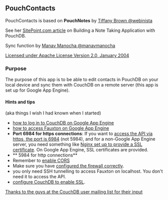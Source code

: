 ## PouchContacts

PouchContacts is based on **PouchNotes** by [Tiffany Brown @webinista](https://github.com/webinista)

See her [SitePoint.com article](http://www.sitepoint.com/building-offline-first-app-pouchdb/) on Building a Note Taking Application with PouchDB.

Sync function by [Manav Manocha @manavmanocha](https://github.com/manavmanocha/pouchnotes)

[Licensed under Apache License Version 2.0, January 2004](https://github.com/vogelbeere/pouchcontacts/blob/master/LICENSE)

### Purpose

The purpose of this app is to be able to edit contacts in PouchDB on your local device and sync them with CouchDB on a remote server (this app is set up for Google App Engine).

#### Hints and tips
(aka things I wish I had known when I started)

- [how to log in to CouchDB on Google App Engine](https://stackoverflow.com/questions/47474384/couchdb-login-access-on-google-app-engine)
- [how to access Fauxton on Google App Engine](https://stackoverflow.com/questions/47349446/how-do-i-access-fauxton-on-the-google-appengine-platform)
- **Port 6984 for https connections**: If you want to [access the API via https, the port is 6984](https://cwiki.apache.org/confluence/pages/viewpage.action?pageId=48203146) (not 5984), and for a non-Google App Engine server, you need something like [Nginx set up to provide a SSL certificate](https://cwiki.apache.org/confluence/display/COUCHDB/Nginx+as+a+proxy). On Google App Engine, SSL certificates are provided.
- ** 5984 for http connections**
- Remember to [enable CORS](https://github.com/BauweBijl/gaecors)
- Make sure you have [configured the firewall correctly](https://docs.bitnami.com/google/faq/#how-to-open-the-server-ports-for-remote-access).
- you only need SSH tunnelling to access Fauxton on localhost. You don't need it to access the API.
- [configure CouchDB to enable SSL](https://docs.bitnami.com/virtual-machine/infrastructure/couchdb/#how-to-enable-ssl-for-https-on-couchdb).

[Thanks to the guys at the CouchDB user mailing list for their input](https://mail-archives.apache.org/mod_mbox/couchdb-user/201711.mbox/browser)
